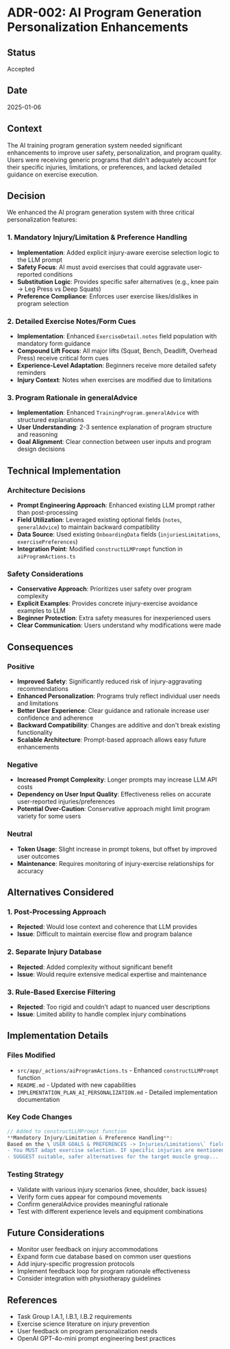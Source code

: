 # ADR-002: AI Program Generation Personalization Enhancements

## Status
Accepted

## Date
2025-01-06

## Context
The AI training program generation system needed significant enhancements to improve user safety, personalization, and program quality. Users were receiving generic programs that didn't adequately account for their specific injuries, limitations, or preferences, and lacked detailed guidance on exercise execution.

## Decision
We enhanced the AI program generation system with three critical personalization features:

### 1. Mandatory Injury/Limitation & Preference Handling
- **Implementation**: Added explicit injury-aware exercise selection logic to the LLM prompt
- **Safety Focus**: AI must avoid exercises that could aggravate user-reported conditions
- **Substitution Logic**: Provides specific safer alternatives (e.g., knee pain → Leg Press vs Deep Squats)
- **Preference Compliance**: Enforces user exercise likes/dislikes in program selection

### 2. Detailed Exercise Notes/Form Cues
- **Implementation**: Enhanced `ExerciseDetail.notes` field population with mandatory form guidance
- **Compound Lift Focus**: All major lifts (Squat, Bench, Deadlift, Overhead Press) receive critical form cues
- **Experience-Level Adaptation**: Beginners receive more detailed safety reminders
- **Injury Context**: Notes when exercises are modified due to limitations

### 3. Program Rationale in generalAdvice
- **Implementation**: Enhanced `TrainingProgram.generalAdvice` with structured explanations
- **User Understanding**: 2-3 sentence explanation of program structure and reasoning
- **Goal Alignment**: Clear connection between user inputs and program design decisions

## Technical Implementation

### Architecture Decisions
- **Prompt Engineering Approach**: Enhanced existing LLM prompt rather than post-processing
- **Field Utilization**: Leveraged existing optional fields (`notes`, `generalAdvice`) to maintain backward compatibility
- **Data Source**: Used existing `OnboardingData` fields (`injuriesLimitations`, `exercisePreferences`)
- **Integration Point**: Modified `constructLLMPrompt` function in `aiProgramActions.ts`

### Safety Considerations
- **Conservative Approach**: Prioritizes user safety over program complexity
- **Explicit Examples**: Provides concrete injury-exercise avoidance examples to LLM
- **Beginner Protection**: Extra safety measures for inexperienced users
- **Clear Communication**: Users understand why modifications were made

## Consequences

### Positive
- **Improved Safety**: Significantly reduced risk of injury-aggravating recommendations
- **Enhanced Personalization**: Programs truly reflect individual user needs and limitations
- **Better User Experience**: Clear guidance and rationale increase user confidence and adherence
- **Backward Compatibility**: Changes are additive and don't break existing functionality
- **Scalable Architecture**: Prompt-based approach allows easy future enhancements

### Negative
- **Increased Prompt Complexity**: Longer prompts may increase LLM API costs
- **Dependency on User Input Quality**: Effectiveness relies on accurate user-reported injuries/preferences
- **Potential Over-Caution**: Conservative approach might limit program variety for some users

### Neutral
- **Token Usage**: Slight increase in prompt tokens, but offset by improved user outcomes
- **Maintenance**: Requires monitoring of injury-exercise relationships for accuracy

## Alternatives Considered

### 1. Post-Processing Approach
- **Rejected**: Would lose context and coherence that LLM provides
- **Issue**: Difficult to maintain exercise flow and program balance

### 2. Separate Injury Database
- **Rejected**: Added complexity without significant benefit
- **Issue**: Would require extensive medical expertise and maintenance

### 3. Rule-Based Exercise Filtering
- **Rejected**: Too rigid and couldn't adapt to nuanced user descriptions
- **Issue**: Limited ability to handle complex injury combinations

## Implementation Details

### Files Modified
- `src/app/_actions/aiProgramActions.ts` - Enhanced `constructLLMPrompt` function
- `README.md` - Updated with new capabilities
- `IMPLEMENTATION_PLAN_AI_PERSONALIZATION.md` - Detailed implementation documentation

### Key Code Changes
```typescript
// Added to constructLLMPrompt function
**Mandatory Injury/Limitation & Preference Handling**:
Based on the \`USER GOALS & PREFERENCES -> Injuries/Limitations\` field (verbatim: '${onboarding.injuriesLimitations || 'None specified'}') and \`USER GOALS & PREFERENCES -> Exercise Preferences\` field (verbatim: '${onboarding.exercisePreferences || 'None specified'}'):
- You MUST adapt exercise selection. IF specific injuries are mentioned (e.g., 'knee pain', 'shoulder impingement', 'lower back sensitivity'), AVOID exercises that typically aggravate these conditions.
- SUGGEST suitable, safer alternatives for the target muscle group...
```

### Testing Strategy
- Validate with various injury scenarios (knee, shoulder, back issues)
- Verify form cues appear for compound movements
- Confirm generalAdvice provides meaningful rationale
- Test with different experience levels and equipment combinations

## Future Considerations
- Monitor user feedback on injury accommodations
- Expand form cue database based on common user questions
- Add injury-specific progression protocols
- Implement feedback loop for program rationale effectiveness
- Consider integration with physiotherapy guidelines

## References
- Task Group I.A.1, I.B.1, I.B.2 requirements
- Exercise science literature on injury prevention
- User feedback on program personalization needs
- OpenAI GPT-4o-mini prompt engineering best practices 